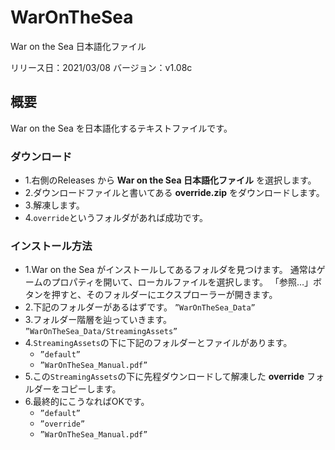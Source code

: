 # WarOnTheSea
War on the Sea 日本語化ファイル

リリース日：2021/03/08
バージョン：v1.08c

## 概要

War on the Sea を日本語化するテキストファイルです。

### ダウンロード

- 1.右側のReleases から **War on the Sea 日本語化ファイル** を選択します。
- 2.ダウンロードファイルと書いてある **override.zip** をダウンロードします。
- 3.解凍します。
- 4.```override```というフォルダがあれば成功です。

### インストール方法

- 1.War on the Sea がインストールしてあるフォルダを見つけます。
通常はゲームのプロパティを開いて、ローカルファイルを選択します。
「参照…」ボタンを押すと、そのフォルダーにエクスプローラーが開きます。
- 2.下記のフォルダーがあるはずです。
```”WarOnTheSea_Data”```
- 3.フォルダー階層を辿っていきます。
```”WarOnTheSea_Data/StreamingAssets”```
- 4.```StreamingAssets```の下に下記のフォルダーとファイルがあります。
  - ```”default”```
  - ```”WarOnTheSea_Manual.pdf”```
- 5.この```StreamingAssets```の下に先程ダウンロードして解凍した **override** フォルダーをコピーします。
- 6.最終的にこうなればOKです。
  - ```”default”```
  - ```”override”```
  - ```”WarOnTheSea_Manual.pdf”```

